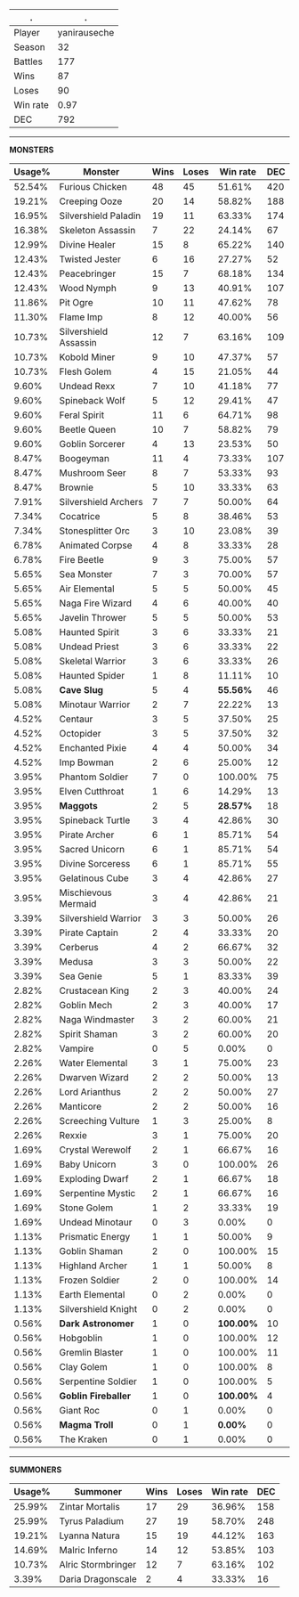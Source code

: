 .|.
|-|-
Player|yanirauseche
Season|32
Battles|177
Wins|87
Loses|90
Win rate|0.97
DEC|792

---
**MONSTERS**

Usage%|Monster|Wins|Loses|Win rate|DEC|
-|-|-|-|-|-|
52.54%|Furious Chicken|48|45|51.61%|420|
19.21%|Creeping Ooze|20|14|58.82%|188|
16.95%|Silvershield Paladin|19|11|63.33%|174|
16.38%|Skeleton Assassin|7|22|24.14%|67|
12.99%|Divine Healer|15|8|65.22%|140|
12.43%|Twisted Jester|6|16|27.27%|52|
12.43%|Peacebringer|15|7|68.18%|134|
12.43%|Wood Nymph|9|13|40.91%|107|
11.86%|Pit Ogre|10|11|47.62%|78|
11.30%|Flame Imp|8|12|40.00%|56|
10.73%|Silvershield Assassin|12|7|63.16%|109|
10.73%|Kobold Miner|9|10|47.37%|57|
10.73%|Flesh Golem|4|15|21.05%|44|
9.60%|Undead Rexx|7|10|41.18%|77|
9.60%|Spineback Wolf|5|12|29.41%|47|
9.60%|Feral Spirit|11|6|64.71%|98|
9.60%|Beetle Queen|10|7|58.82%|79|
9.60%|Goblin Sorcerer|4|13|23.53%|50|
8.47%|Boogeyman|11|4|73.33%|107|
8.47%|Mushroom Seer|8|7|53.33%|93|
8.47%|Brownie|5|10|33.33%|63|
7.91%|Silvershield Archers|7|7|50.00%|64|
7.34%|Cocatrice|5|8|38.46%|53|
7.34%|Stonesplitter Orc|3|10|23.08%|39|
6.78%|Animated Corpse|4|8|33.33%|28|
6.78%|Fire Beetle|9|3|75.00%|57|
5.65%|Sea Monster|7|3|70.00%|57|
5.65%|Air Elemental|5|5|50.00%|45|
5.65%|Naga Fire Wizard|4|6|40.00%|40|
5.65%|Javelin Thrower|5|5|50.00%|53|
5.08%|Haunted Spirit|3|6|33.33%|21|
5.08%|Undead Priest|3|6|33.33%|22|
5.08%|Skeletal Warrior|3|6|33.33%|26|
5.08%|Haunted Spider|1|8|11.11%|10|
5.08%|**Cave Slug**|5|4|**55.56%**|46|
5.08%|Minotaur Warrior|2|7|22.22%|13|
4.52%|Centaur|3|5|37.50%|25|
4.52%|Octopider|3|5|37.50%|32|
4.52%|Enchanted Pixie|4|4|50.00%|34|
4.52%|Imp Bowman|2|6|25.00%|12|
3.95%|Phantom Soldier|7|0|100.00%|75|
3.95%|Elven Cutthroat|1|6|14.29%|13|
3.95%|**Maggots**|2|5|**28.57%**|18|
3.95%|Spineback Turtle|3|4|42.86%|30|
3.95%|Pirate Archer|6|1|85.71%|54|
3.95%|Sacred Unicorn|6|1|85.71%|54|
3.95%|Divine Sorceress|6|1|85.71%|55|
3.95%|Gelatinous Cube|3|4|42.86%|27|
3.95%|Mischievous Mermaid|3|4|42.86%|21|
3.39%|Silvershield Warrior|3|3|50.00%|26|
3.39%|Pirate Captain|2|4|33.33%|20|
3.39%|Cerberus|4|2|66.67%|32|
3.39%|Medusa|3|3|50.00%|22|
3.39%|Sea Genie|5|1|83.33%|39|
2.82%|Crustacean King|2|3|40.00%|24|
2.82%|Goblin Mech|2|3|40.00%|17|
2.82%|Naga Windmaster|3|2|60.00%|21|
2.82%|Spirit Shaman|3|2|60.00%|20|
2.82%|Vampire|0|5|0.00%|0|
2.26%|Water Elemental|3|1|75.00%|23|
2.26%|Dwarven Wizard|2|2|50.00%|13|
2.26%|Lord Arianthus|2|2|50.00%|27|
2.26%|Manticore|2|2|50.00%|16|
2.26%|Screeching Vulture|1|3|25.00%|8|
2.26%|Rexxie|3|1|75.00%|20|
1.69%|Crystal Werewolf|2|1|66.67%|16|
1.69%|Baby Unicorn|3|0|100.00%|26|
1.69%|Exploding Dwarf|2|1|66.67%|18|
1.69%|Serpentine Mystic|2|1|66.67%|16|
1.69%|Stone Golem|1|2|33.33%|19|
1.69%|Undead Minotaur|0|3|0.00%|0|
1.13%|Prismatic Energy|1|1|50.00%|9|
1.13%|Goblin Shaman|2|0|100.00%|15|
1.13%|Highland Archer|1|1|50.00%|8|
1.13%|Frozen Soldier|2|0|100.00%|14|
1.13%|Earth Elemental|0|2|0.00%|0|
1.13%|Silvershield Knight|0|2|0.00%|0|
0.56%|**Dark Astronomer**|1|0|**100.00%**|10|
0.56%|Hobgoblin|1|0|100.00%|12|
0.56%|Gremlin Blaster|1|0|100.00%|11|
0.56%|Clay Golem|1|0|100.00%|8|
0.56%|Serpentine Soldier|1|0|100.00%|5|
0.56%|**Goblin Fireballer**|1|0|**100.00%**|4|
0.56%|Giant Roc|0|1|0.00%|0|
0.56%|**Magma Troll**|0|1|**0.00%**|0|
0.56%|The Kraken|0|1|0.00%|0|

---
**SUMMONERS**

Usage%|Summoner|Wins|Loses|Win rate|DEC|
-|-|-|-|-|-|
25.99%|Zintar Mortalis|17|29|36.96%|158|
25.99%|Tyrus Paladium|27|19|58.70%|248|
19.21%|Lyanna Natura|15|19|44.12%|163|
14.69%|Malric Inferno|14|12|53.85%|103|
10.73%|Alric Stormbringer|12|7|63.16%|102|
3.39%|Daria Dragonscale|2|4|33.33%|16|
